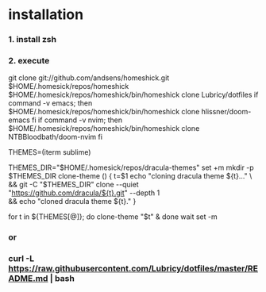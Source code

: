 # installation

### 1. install zsh

### 2. execute

git clone git://github.com/andsens/homeshick.git $HOME/.homesick/repos/homeshick
$HOME/.homesick/repos/homeshick/bin/homeshick clone Lubricy/dotfiles
if command -v emacs; then
$HOME/.homesick/repos/homeshick/bin/homeshick clone hlissner/doom-emacs
fi
if command -v nvim; then
$HOME/.homesick/repos/homeshick/bin/homeshick clone NTBBloodbath/doom-nvim
fi

THEMES=(iterm sublime)

THEMES_DIR="$HOME/.homesick/repos/dracula-themes"
set +m
mkdir -p $THEMES_DIR
clone-theme () {
  t=$1
  echo "cloning dracula theme ${t}..." \
  && git -C "$THEMES_DIR" clone --quiet "https://github.com/dracula/${t}.git" --depth 1 \
 && echo "cloned dracula theme ${t}."
}

for t in ${THEMES[@]}; do
    clone-theme "$t" &
done
wait
set -m

### or

### curl -L https://raw.githubusercontent.com/Lubricy/dotfiles/master/README.md | bash

